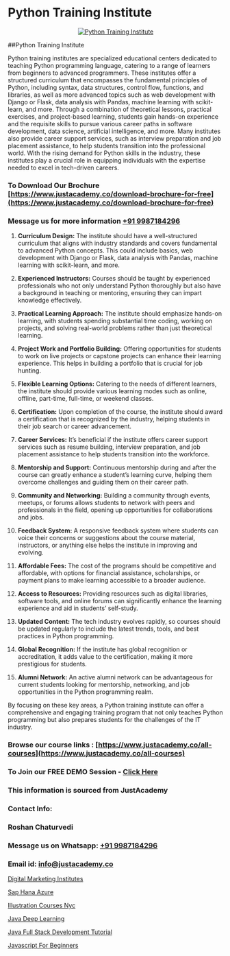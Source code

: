 # Python Training Institute

<p align="center">
  <a href="https://justacademy.co/course-detail/python-training">
    <img src="https://justacademy.co/storage2/course_image/1709713400_course_image.webp" alt="Python Training Institute">
  </a>
</p>
##Python Training Institute

Python training institutes are specialized educational centers dedicated to teaching Python programming language, catering to a range of learners from beginners to advanced programmers. These institutes offer a structured curriculum that encompasses the fundamental principles of Python, including syntax, data structures, control flow, functions, and libraries, as well as more advanced topics such as web development with Django or Flask, data analysis with Pandas, machine learning with scikit-learn, and more. Through a combination of theoretical lessons, practical exercises, and project-based learning, students gain hands-on experience and the requisite skills to pursue various career paths in software development, data science, artificial intelligence, and more. Many institutes also provide career support services, such as interview preparation and job placement assistance, to help students transition into the professional world. With the rising demand for Python skills in the industry, these institutes play a crucial role in equipping individuals with the expertise needed to excel in tech-driven careers.
### To Download Our Brochure [https://www.justacademy.co/download-brochure-for-free](https://www.justacademy.co/download-brochure-for-free)
### Message us for more information [+91 9987184296](https://api.whatsapp.com/send?phone=919987184296)
1) **Curriculum Design:** The institute should have a well-structured curriculum that aligns with industry standards and covers fundamental to advanced Python concepts. This could include basics, web development with Django or Flask, data analysis with Pandas, machine learning with scikit-learn, and more.

2) **Experienced Instructors:** Courses should be taught by experienced professionals who not only understand Python thoroughly but also have a background in teaching or mentoring, ensuring they can impart knowledge effectively.

3) **Practical Learning Approach:** The institute should emphasize hands-on learning, with students spending substantial time coding, working on projects, and solving real-world problems rather than just theoretical learning.

4) **Project Work and Portfolio Building:** Offering opportunities for students to work on live projects or capstone projects can enhance their learning experience. This helps in building a portfolio that is crucial for job hunting.

5) **Flexible Learning Options:** Catering to the needs of different learners, the institute should provide various learning modes such as online, offline, part-time, full-time, or weekend classes.

6) **Certification:** Upon completion of the course, the institute should award a certification that is recognized by the industry, helping students in their job search or career advancement.

7) **Career Services:** It’s beneficial if the institute offers career support services such as resume building, interview preparation, and job placement assistance to help students transition into the workforce.

8) **Mentorship and Support:** Continuous mentorship during and after the course can greatly enhance a student’s learning curve, helping them overcome challenges and guiding them on their career path.

9) **Community and Networking:** Building a community through events, meetups, or forums allows students to network with peers and professionals in the field, opening up opportunities for collaborations and jobs.

10) **Feedback System:** A responsive feedback system where students can voice their concerns or suggestions about the course material, instructors, or anything else helps the institute in improving and evolving.

11) **Affordable Fees:** The cost of the programs should be competitive and affordable, with options for financial assistance, scholarships, or payment plans to make learning accessible to a broader audience.

12) **Access to Resources:** Providing resources such as digital libraries, software tools, and online forums can significantly enhance the learning experience and aid in students’ self-study.

13) **Updated Content:** The tech industry evolves rapidly, so courses should be updated regularly to include the latest trends, tools, and best practices in Python programming.

14) **Global Recognition:** If the institute has global recognition or accreditation, it adds value to the certification, making it more prestigious for students.

15) **Alumni Network:** An active alumni network can be advantageous for current students looking for mentorship, networking, and job opportunities in the Python programming realm.

By focusing on these key areas, a Python training institute can offer a comprehensive and engaging training program that not only teaches Python programming but also prepares students for the challenges of the IT industry.

### Browse our course links : [https://www.justacademy.co/all-courses](https://www.justacademy.co/all-courses) 
### To Join our FREE DEMO Session - [Click Here](https://www.justacademy.co/register-for-course-demo)


### This information is sourced from JustAcademy
### Contact Info:
### Roshan Chaturvedi
### Message us on Whatsapp: [+91 9987184296](https://api.whatsapp.com/send?phone=919987184296)
### Email id: [info@justacademy.co](mailto:info@justacademy.co)
                
[Digital Marketing Institutes](https://www.linkedin.com/pulse/digital-marketing-institutes-justacademy-cupertino-tro7c?trackingId=y2AJMvJ9PiPOCZ6cqz45iA%3D%3D&lipi=urn%3Ali%3Apage%3Ad_flagship3_company_admin%3BzQv8YsYPTiCPDkVRvYwOog%3D%3D)

[Sap Hana Azure](https://www.linkedin.com/pulse/sap-hana-azure-justacademy-thane-sdqkc/)

[Illustration Courses Nyc](https://medium.com/@surajvaishnav5015/illustration-courses-nyc-5928796f0d99)

[Java Deep Learning](https://medium.com/@ranemanish460/java-deep-learning-a7c8c6c52dc6)

[Java Full Stack Development Tutorial](https://justacademyin.github.io/justacademy/java-full-stack-development-tutorial)

[Javascript For Beginners](https://justacademyin.github.io/justacademy/javascript-for-beginners)

